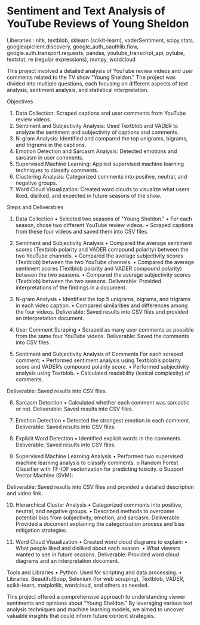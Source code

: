 # Sentiment and Text Analysis of YouTube Reviews of Young Sheldon

Liberaries : nltk, textblob, sklearn (scikit-learn), vaderSentiment, scipy.stats, googleapiclient.discovery, google_auth_oauthlib.flow, google.auth.transport.requests, pandas, youtube_transcript_api, pytube, textstat, re (regular expressions), numpy, wordcloud

This project involved a detailed analysis of YouTube review videos and user comments related to the TV show "Young Sheldon." The project was divided into multiple questions, each focusing on different aspects of text analysis, sentiment analysis, and statistical interpretation.

Objectives
1.	Data Collection: Scraped captions and user comments from YouTube review videos.
2.	Sentiment and Subjectivity Analysis: Used Textblob and VADER to analyze the sentiment and subjectivity of captions and comments.
3.	N-gram Analysis: Identified and compared the top unigrams, bigrams, and trigrams in the captions.
4.	Emotion Detection and Sarcasm Analysis: Detected emotions and sarcasm in user comments.
5.	Supervised Machine Learning: Applied supervised machine learning techniques to classify comments.
6.	Clustering Analysis: Categorized comments into positive, neutral, and negative groups.
7.	Word Cloud Visualization: Created word clouds to visualize what users liked, disliked, and expected in future seasons of the show.

Steps and Deliverables
1.	 Data Collection
•	Selected two seasons of "Young Sheldon."
•	For each season, chose two different YouTube review videos.
•	Scraped captions from these four videos and saved them into CSV files.

2.	Sentiment and Subjectivity Analysis
•	Compared the average sentiment scores (Textblob polarity and VADER compound polarity) between the two YouTube channels.
•	Compared the average subjectivity scores (Textblob) between the two YouTube channels.
•	Compared the average sentiment scores (Textblob polarity and VADER compound polarity) between the two seasons.
•	Compared the average subjectivity scores (Textblob) between the two seasons.
Deliverable: Provided interpretations of the findings in a document.

3.	 N-gram Analysis
•	Identified the top 5 unigrams, bigrams, and trigrams in each video caption.
•	Compared similarities and differences among the four videos.
Deliverable: Saved results into CSV files and provided an interpretation document.

4.	User Comment Scraping
•	Scraped as many user comments as possible from the same four YouTube videos.
Deliverable: Saved the comments into CSV files.

5.	Sentiment and Subjectivity Analysis of Comments
For each scraped comment:
•	Performed sentiment analysis using Textblob’s polarity score and VADER’s compound polarity score.
•	Performed subjectivity analysis using Textblob.
•	Calculated readability (lexical complexity) of comments.

Deliverable: Saved results into CSV files.

6.	Sarcasm Detection
•	Calculated whether each comment was sarcastic or not.
Deliverable: Saved results into CSV files.

7.	Emotion Detection
•	Detected the strongest emotion in each comment.
Deliverable: Saved results into CSV files.

8.	Explicit Word Detection
•	Identified explicit words in the comments.
Deliverable: Saved results into CSV files.

9.	Supervised Machine Learning Analysis
•	Performed two supervised machine learning analysis to classify comments.
o	Random Forest Classifier with TF-IDF vectorization for predicting toxicity.
o	Support Vector Machine (SVM):

Deliverable: Saved results into CSV files and provided a detailed description and video link.

10.	 Hierarchical Cluster Analysis
•	Categorized comments into positive, neutral, and negative groups.
•	Described methods to overcome potential bias from subjectivity, emotion, and sarcasm.
Deliverable: Provided a document explaining the categorization process and bias mitigation strategies.

11.	Word Cloud Visualization
•	Created word cloud diagrams to explain:
•	What people liked and disliked about each season.
•	What viewers wanted to see in future seasons.
Deliverable: Provided word cloud diagrams and an interpretation document.



Tools and Libraries
•	Python: Used for scripting and data processing.
•	Libraries: BeautifulSoup, Selenium (for web scraping), Textblob, VADER, scikit-learn, matplotlib, wordcloud, and others as needed.


This project offered a comprehensive approach to understanding viewer sentiments and opinions about "Young Sheldon." By leveraging various text analysis techniques and machine learning models, we aimed to uncover valuable insights that could inform future content strategies.


